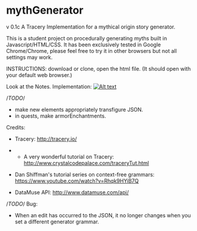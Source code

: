 # mythGenerator
v 0.1c
A Tracery Implementation for a mythical origin story generator.

This is a student project on procedurally generating myths built in Javascript/HTML/CSS.
It has been exclusively tested in Google Chrome/Chrome, please feel free to try it in other browsers but not all settings may work. 

INSTRUCTIONS: download or clone, open the html file. (It should open with your default web browser.)

Look at the Notes. 
Implementation: [![Alt text](https://img.youtube.com/vi/S9ARHJlT_7k/0.jpg)](https://www.youtube.com/watch?v=S9ARHJlT_7k)

/*TODO*/
- make new elements appropriately transfigure JSON.
- in quests, make armorEnchantments.

Credits:
- Tracery: http://tracery.io/
- - A very wonderful tutorial on Tracery: http://www.crystalcodepalace.com/traceryTut.html

- Dan Shiffman's tutorial series on context-free grammars: https://www.youtube.com/watch?v=Rhqk9HYiB7Q

- DataMuse API: http://www.datamuse.com/api/

/*TODO*/
Bug: 
- When an edit has occurred to the JSON, it no longer changes when you set a different generator grammar.
